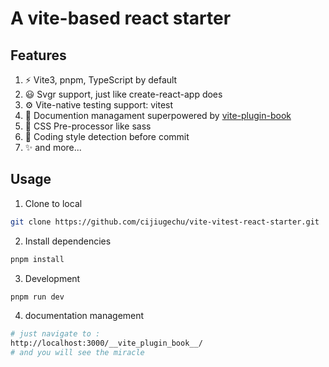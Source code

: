# A vite-based react starter

## Features
1. ⚡️ Vite3, pnpm, TypeScript by default
2. 😃 Svgr support, just like create-react-app does
3. ⚙️ Vite-native testing support: vitest
4. 📑 Documention managament superpowered by [vite-plugin-book](https://github.com/Saul-Mirone/vite-plugin-book)
5. 🎨 CSS Pre-processor like sass
6. 🦾 Coding style detection before commit
7. ✨ and more...

## Usage
1. Clone to local
```bash
git clone https://github.com/cijiugechu/vite-vitest-react-starter.git
```
2. Install dependencies
```bash
pnpm install
```
3. Development
```bash
pnpm run dev
```
4. documentation management
```bash
# just navigate to :
http://localhost:3000/__vite_plugin_book__/
# and you will see the miracle
```
